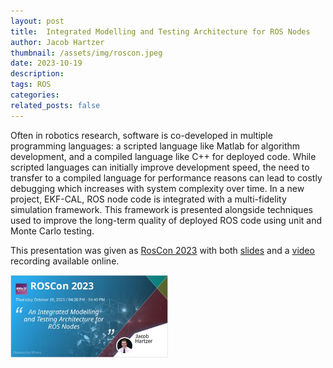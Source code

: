 ```yaml
---
layout: post
title:  Integrated Modelling and Testing Architecture for ROS Nodes
author: Jacob Hartzer
thumbnail: /assets/img/roscon.jpeg
date: 2023-10-19
description:
tags: ROS
categories:
related_posts: false
---
```


Often in robotics research, software is co-developed in multiple programming languages: a scripted language like Matlab for algorithm development, and a compiled language like C++ for deployed code. While scripted languages can initially improve development speed, the need to transfer to a compiled language for performance reasons can lead to costly debugging which increases with system complexity over time. In a new project, EKF-CAL, ROS node code is integrated with a multi-fidelity simulation framework. This framework is presented alongside techniques used to improve the long-term quality of deployed ROS code using unit and Monte Carlo testing.

This presentation was given as [RosCon 2023](https://roscon.ros.org/2023/) with both
[slides](https://roscon.ros.org/talks/An_Integrated_Modelling_and_Testing_Architecture_for_ROS_Nodes.pdf)
and a [video](https://vimeo.com/879000742/0d9939e399) recording available online.

<a href="https://vimeo.com/879000742/0d9939e399">
    <img src="/assets/img/roscon.jpeg" alt="UWB Ranging" class="center" style="width:50%"/>
</a>
